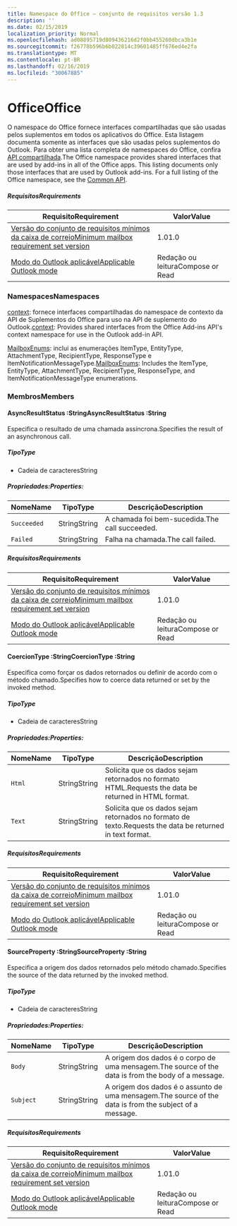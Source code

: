 ```yaml
---
title: Namespace do Office – conjunto de requisitos versão 1.3
description: ''
ms.date: 02/15/2019
localization_priority: Normal
ms.openlocfilehash: ad08895719d809436216d2f0bb455260dbca3b1e
ms.sourcegitcommit: f26778b596b6b022814c39601485ff676ed4e2fa
ms.translationtype: MT
ms.contentlocale: pt-BR
ms.lasthandoff: 02/16/2019
ms.locfileid: "30067885"
---
```

# <a name="office"></a><span data-ttu-id="6ef5c-102">Office</span><span class="sxs-lookup"><span data-stu-id="6ef5c-102">Office</span></span>

<span data-ttu-id="6ef5c-p101">O namespace do Office fornece interfaces compartilhadas que são usadas pelos suplementos em todos os aplicativos do Office. Esta listagem documenta somente as interfaces que são usadas pelos suplementos do Outlook. Para obter uma lista completa de namespaces do Office, confira [API compartilhada](/javascript/api/office).</span><span class="sxs-lookup"><span data-stu-id="6ef5c-p101">The Office namespace provides shared interfaces that are used by add-ins in all of the Office apps. This listing documents only those interfaces that are used by Outlook add-ins. For a full listing of the Office namespace, see the [Common API](/javascript/api/office).</span></span>

##### <a name="requirements"></a><span data-ttu-id="6ef5c-105">Requisitos</span><span class="sxs-lookup"><span data-stu-id="6ef5c-105">Requirements</span></span>

|<span data-ttu-id="6ef5c-106">Requisito</span><span class="sxs-lookup"><span data-stu-id="6ef5c-106">Requirement</span></span>| <span data-ttu-id="6ef5c-107">Valor</span><span class="sxs-lookup"><span data-stu-id="6ef5c-107">Value</span></span>|
|---|---|
|[<span data-ttu-id="6ef5c-108">Versão do conjunto de requisitos mínimos da caixa de correio</span><span class="sxs-lookup"><span data-stu-id="6ef5c-108">Minimum mailbox requirement set version</span></span>](/office/dev/add-ins/reference/requirement-sets/outlook-api-requirement-sets)| <span data-ttu-id="6ef5c-109">1.0</span><span class="sxs-lookup"><span data-stu-id="6ef5c-109">1.0</span></span>|
|[<span data-ttu-id="6ef5c-110">Modo do Outlook aplicável</span><span class="sxs-lookup"><span data-stu-id="6ef5c-110">Applicable Outlook mode</span></span>](https://docs.microsoft.com/outlook/add-ins/#extension-points)| <span data-ttu-id="6ef5c-111">Redação ou leitura</span><span class="sxs-lookup"><span data-stu-id="6ef5c-111">Compose or Read</span></span>|

### <a name="namespaces"></a><span data-ttu-id="6ef5c-112">Namespaces</span><span class="sxs-lookup"><span data-stu-id="6ef5c-112">Namespaces</span></span>

<span data-ttu-id="6ef5c-113">[context](office.context.md): fornece interfaces compartilhadas do namespace de contexto da API de Suplementos do Office para uso na API de suplemento do Outlook.</span><span class="sxs-lookup"><span data-stu-id="6ef5c-113">[context](office.context.md): Provides shared interfaces from the Office Add-ins API's context namespace for use in the Outlook add-in API.</span></span>

<span data-ttu-id="6ef5c-114">[MailboxEnums](/javascript/api/outlook_1_3/office.mailboxenums.attachmenttype): inclui as enumerações ItemType, EntityType, AttachmentType, RecipientType, ResponseType e ItemNotificationMessageType.</span><span class="sxs-lookup"><span data-stu-id="6ef5c-114">[MailboxEnums](/javascript/api/outlook_1_3/office.mailboxenums.attachmenttype): Includes the ItemType, EntityType, AttachmentType, RecipientType, ResponseType, and ItemNotificationMessageType enumerations.</span></span>

### <a name="members"></a><span data-ttu-id="6ef5c-115">Membros</span><span class="sxs-lookup"><span data-stu-id="6ef5c-115">Members</span></span>

####  <a name="asyncresultstatus-string"></a><span data-ttu-id="6ef5c-116">AsyncResultStatus :String</span><span class="sxs-lookup"><span data-stu-id="6ef5c-116">AsyncResultStatus :String</span></span>

<span data-ttu-id="6ef5c-117">Especifica o resultado de uma chamada assíncrona.</span><span class="sxs-lookup"><span data-stu-id="6ef5c-117">Specifies the result of an asynchronous call.</span></span>

##### <a name="type"></a><span data-ttu-id="6ef5c-118">Tipo</span><span class="sxs-lookup"><span data-stu-id="6ef5c-118">Type</span></span>

*   <span data-ttu-id="6ef5c-119">Cadeia de caracteres</span><span class="sxs-lookup"><span data-stu-id="6ef5c-119">String</span></span>

##### <a name="properties"></a><span data-ttu-id="6ef5c-120">Propriedades:</span><span class="sxs-lookup"><span data-stu-id="6ef5c-120">Properties:</span></span>

|<span data-ttu-id="6ef5c-121">Nome</span><span class="sxs-lookup"><span data-stu-id="6ef5c-121">Name</span></span>| <span data-ttu-id="6ef5c-122">Tipo</span><span class="sxs-lookup"><span data-stu-id="6ef5c-122">Type</span></span>| <span data-ttu-id="6ef5c-123">Descrição</span><span class="sxs-lookup"><span data-stu-id="6ef5c-123">Description</span></span>|
|---|---|---|
|`Succeeded`| <span data-ttu-id="6ef5c-124">String</span><span class="sxs-lookup"><span data-stu-id="6ef5c-124">String</span></span>|<span data-ttu-id="6ef5c-125">A chamada foi bem-sucedida.</span><span class="sxs-lookup"><span data-stu-id="6ef5c-125">The call succeeded.</span></span>|
|`Failed`| <span data-ttu-id="6ef5c-126">String</span><span class="sxs-lookup"><span data-stu-id="6ef5c-126">String</span></span>|<span data-ttu-id="6ef5c-127">Falha na chamada.</span><span class="sxs-lookup"><span data-stu-id="6ef5c-127">The call failed.</span></span>|

##### <a name="requirements"></a><span data-ttu-id="6ef5c-128">Requisitos</span><span class="sxs-lookup"><span data-stu-id="6ef5c-128">Requirements</span></span>

|<span data-ttu-id="6ef5c-129">Requisito</span><span class="sxs-lookup"><span data-stu-id="6ef5c-129">Requirement</span></span>| <span data-ttu-id="6ef5c-130">Valor</span><span class="sxs-lookup"><span data-stu-id="6ef5c-130">Value</span></span>|
|---|---|
|[<span data-ttu-id="6ef5c-131">Versão do conjunto de requisitos mínimos da caixa de correio</span><span class="sxs-lookup"><span data-stu-id="6ef5c-131">Minimum mailbox requirement set version</span></span>](/office/dev/add-ins/reference/requirement-sets/outlook-api-requirement-sets)| <span data-ttu-id="6ef5c-132">1.0</span><span class="sxs-lookup"><span data-stu-id="6ef5c-132">1.0</span></span>|
|[<span data-ttu-id="6ef5c-133">Modo do Outlook aplicável</span><span class="sxs-lookup"><span data-stu-id="6ef5c-133">Applicable Outlook mode</span></span>](https://docs.microsoft.com/outlook/add-ins/#extension-points)| <span data-ttu-id="6ef5c-134">Redação ou leitura</span><span class="sxs-lookup"><span data-stu-id="6ef5c-134">Compose or Read</span></span>|

####  <a name="coerciontype-string"></a><span data-ttu-id="6ef5c-135">CoercionType :String</span><span class="sxs-lookup"><span data-stu-id="6ef5c-135">CoercionType :String</span></span>

<span data-ttu-id="6ef5c-136">Especifica como forçar os dados retornados ou definir de acordo com o método chamado.</span><span class="sxs-lookup"><span data-stu-id="6ef5c-136">Specifies how to coerce data returned or set by the invoked method.</span></span>

##### <a name="type"></a><span data-ttu-id="6ef5c-137">Tipo</span><span class="sxs-lookup"><span data-stu-id="6ef5c-137">Type</span></span>

*   <span data-ttu-id="6ef5c-138">Cadeia de caracteres</span><span class="sxs-lookup"><span data-stu-id="6ef5c-138">String</span></span>

##### <a name="properties"></a><span data-ttu-id="6ef5c-139">Propriedades:</span><span class="sxs-lookup"><span data-stu-id="6ef5c-139">Properties:</span></span>

|<span data-ttu-id="6ef5c-140">Nome</span><span class="sxs-lookup"><span data-stu-id="6ef5c-140">Name</span></span>| <span data-ttu-id="6ef5c-141">Tipo</span><span class="sxs-lookup"><span data-stu-id="6ef5c-141">Type</span></span>| <span data-ttu-id="6ef5c-142">Descrição</span><span class="sxs-lookup"><span data-stu-id="6ef5c-142">Description</span></span>|
|---|---|---|
|`Html`| <span data-ttu-id="6ef5c-143">String</span><span class="sxs-lookup"><span data-stu-id="6ef5c-143">String</span></span>|<span data-ttu-id="6ef5c-144">Solicita que os dados sejam retornados no formato HTML.</span><span class="sxs-lookup"><span data-stu-id="6ef5c-144">Requests the data be returned in HTML format.</span></span>|
|`Text`| <span data-ttu-id="6ef5c-145">String</span><span class="sxs-lookup"><span data-stu-id="6ef5c-145">String</span></span>|<span data-ttu-id="6ef5c-146">Solicita que os dados sejam retornados no formato de texto.</span><span class="sxs-lookup"><span data-stu-id="6ef5c-146">Requests the data be returned in text format.</span></span>|

##### <a name="requirements"></a><span data-ttu-id="6ef5c-147">Requisitos</span><span class="sxs-lookup"><span data-stu-id="6ef5c-147">Requirements</span></span>

|<span data-ttu-id="6ef5c-148">Requisito</span><span class="sxs-lookup"><span data-stu-id="6ef5c-148">Requirement</span></span>| <span data-ttu-id="6ef5c-149">Valor</span><span class="sxs-lookup"><span data-stu-id="6ef5c-149">Value</span></span>|
|---|---|
|[<span data-ttu-id="6ef5c-150">Versão do conjunto de requisitos mínimos da caixa de correio</span><span class="sxs-lookup"><span data-stu-id="6ef5c-150">Minimum mailbox requirement set version</span></span>](/office/dev/add-ins/reference/requirement-sets/outlook-api-requirement-sets)| <span data-ttu-id="6ef5c-151">1.0</span><span class="sxs-lookup"><span data-stu-id="6ef5c-151">1.0</span></span>|
|[<span data-ttu-id="6ef5c-152">Modo do Outlook aplicável</span><span class="sxs-lookup"><span data-stu-id="6ef5c-152">Applicable Outlook mode</span></span>](https://docs.microsoft.com/outlook/add-ins/#extension-points)| <span data-ttu-id="6ef5c-153">Redação ou leitura</span><span class="sxs-lookup"><span data-stu-id="6ef5c-153">Compose or Read</span></span>|

####  <a name="sourceproperty-string"></a><span data-ttu-id="6ef5c-154">SourceProperty :String</span><span class="sxs-lookup"><span data-stu-id="6ef5c-154">SourceProperty :String</span></span>

<span data-ttu-id="6ef5c-155">Especifica a origem dos dados retornados pelo método chamado.</span><span class="sxs-lookup"><span data-stu-id="6ef5c-155">Specifies the source of the data returned by the invoked method.</span></span>

##### <a name="type"></a><span data-ttu-id="6ef5c-156">Tipo</span><span class="sxs-lookup"><span data-stu-id="6ef5c-156">Type</span></span>

*   <span data-ttu-id="6ef5c-157">Cadeia de caracteres</span><span class="sxs-lookup"><span data-stu-id="6ef5c-157">String</span></span>

##### <a name="properties"></a><span data-ttu-id="6ef5c-158">Propriedades:</span><span class="sxs-lookup"><span data-stu-id="6ef5c-158">Properties:</span></span>

|<span data-ttu-id="6ef5c-159">Nome</span><span class="sxs-lookup"><span data-stu-id="6ef5c-159">Name</span></span>| <span data-ttu-id="6ef5c-160">Tipo</span><span class="sxs-lookup"><span data-stu-id="6ef5c-160">Type</span></span>| <span data-ttu-id="6ef5c-161">Descrição</span><span class="sxs-lookup"><span data-stu-id="6ef5c-161">Description</span></span>|
|---|---|---|
|`Body`| <span data-ttu-id="6ef5c-162">String</span><span class="sxs-lookup"><span data-stu-id="6ef5c-162">String</span></span>|<span data-ttu-id="6ef5c-163">A origem dos dados é o corpo de uma mensagem.</span><span class="sxs-lookup"><span data-stu-id="6ef5c-163">The source of the data is from the body of a message.</span></span>|
|`Subject`| <span data-ttu-id="6ef5c-164">String</span><span class="sxs-lookup"><span data-stu-id="6ef5c-164">String</span></span>|<span data-ttu-id="6ef5c-165">A origem dos dados é o assunto de uma mensagem.</span><span class="sxs-lookup"><span data-stu-id="6ef5c-165">The source of the data is from the subject of a message.</span></span>|

##### <a name="requirements"></a><span data-ttu-id="6ef5c-166">Requisitos</span><span class="sxs-lookup"><span data-stu-id="6ef5c-166">Requirements</span></span>

|<span data-ttu-id="6ef5c-167">Requisito</span><span class="sxs-lookup"><span data-stu-id="6ef5c-167">Requirement</span></span>| <span data-ttu-id="6ef5c-168">Valor</span><span class="sxs-lookup"><span data-stu-id="6ef5c-168">Value</span></span>|
|---|---|
|[<span data-ttu-id="6ef5c-169">Versão do conjunto de requisitos mínimos da caixa de correio</span><span class="sxs-lookup"><span data-stu-id="6ef5c-169">Minimum mailbox requirement set version</span></span>](/office/dev/add-ins/reference/requirement-sets/outlook-api-requirement-sets)| <span data-ttu-id="6ef5c-170">1.0</span><span class="sxs-lookup"><span data-stu-id="6ef5c-170">1.0</span></span>|
|[<span data-ttu-id="6ef5c-171">Modo do Outlook aplicável</span><span class="sxs-lookup"><span data-stu-id="6ef5c-171">Applicable Outlook mode</span></span>](https://docs.microsoft.com/outlook/add-ins/#extension-points)| <span data-ttu-id="6ef5c-172">Redação ou leitura</span><span class="sxs-lookup"><span data-stu-id="6ef5c-172">Compose or Read</span></span>|
